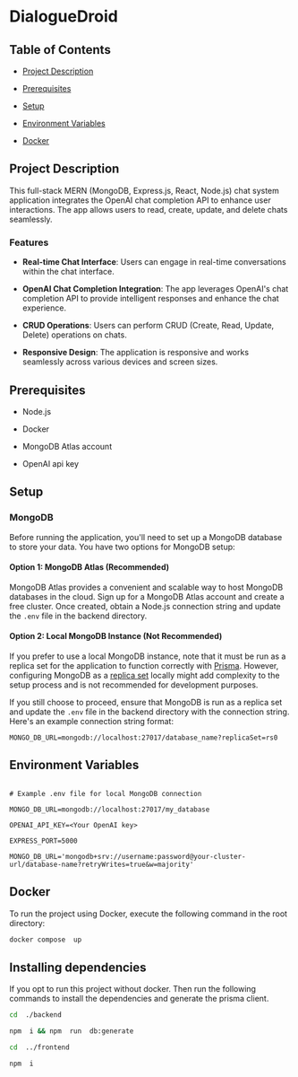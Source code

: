 # DialogueDroid

  
  

## Table of Contents

  

- [Project Description](#project-description)

- [Prerequisites](#prerequisites)

- [Setup](#setup)

- [Environment Variables](#environment-variables)

- [Docker](#docker)

  

## Project Description

  

This full-stack MERN (MongoDB, Express.js, React, Node.js) chat system application integrates the OpenAI chat completion API to enhance user interactions. The app allows users to read, create, update, and delete chats seamlessly.

  

### Features

  

-  **Real-time Chat Interface**: Users can engage in real-time conversations within the chat interface.

-  **OpenAI Chat Completion Integration**: The app leverages OpenAI's chat completion API to provide intelligent responses and enhance the chat experience.

-  **CRUD Operations**: Users can perform CRUD (Create, Read, Update, Delete) operations on chats.

-  **Responsive Design**: The application is responsive and works seamlessly across various devices and screen sizes.

  

## Prerequisites

  

- Node.js

- Docker

- MongoDB Atlas account

- OpenAI api key

  

## Setup

  

### MongoDB

  

Before running the application, you'll need to set up a MongoDB database to store your data. You have two options for MongoDB setup:

  

#### Option 1: MongoDB Atlas (Recommended)

  

MongoDB Atlas provides a convenient and scalable way to host MongoDB databases in the cloud. Sign up for a MongoDB Atlas account and create a free cluster. Once created, obtain a Node.js connection string and update the `.env` file in the backend directory.

  


#### Option 2: Local MongoDB Instance (Not Recommended)

If you prefer to use a local MongoDB instance, note that it must be run as a replica set for the application to function correctly with [Prisma](https://www.prisma.io/docs/getting-started/setup-prisma/start-from-scratch/mongodb-typescript-mongodb). However, configuring MongoDB as a [replica set](https://www.mongodb.com/docs/manual/tutorial/deploy-replica-set/) locally might add complexity to the setup process and is not recommended for development purposes.

If you still choose to proceed, ensure that MongoDB is run as a replica set and update the `.env` file in the backend directory with the connection string. Here's an example connection string format:

```plaintext
MONGO_DB_URL=mongodb://localhost:27017/database_name?replicaSet=rs0
```


## Environment Variables
  

```plaintext

# Example .env file for local MongoDB connection

MONGO_DB_URL=mongodb://localhost:27017/my_database

OPENAI_API_KEY=<Your OpenAI key>

EXPRESS_PORT=5000

MONGO_DB_URL='mongodb+srv://username:password@your-cluster-url/database-name?retryWrites=true&w=majority'

```

 
## Docker
  

To run the project using Docker, execute the following command in the root directory:

```bash
docker compose  up
```


## Installing dependencies

If you opt to run this project without docker. Then run the following commands to install the dependencies and generate the prisma client.

  
```bash
cd  ./backend

npm  i && npm  run  db:generate

cd  ../frontend

npm  i
```